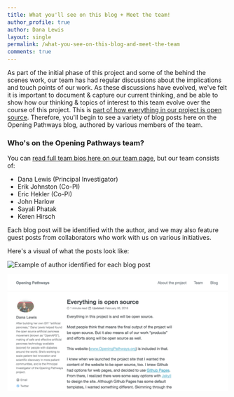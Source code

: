 ```yaml
---
title: What you'll see on this blog + Meet the team!
author_profile: true
author: Dana Lewis
layout: single
permalink: /what-you-see-on-this-blog-and-meet-the-team
comments: true
---
```


As part of the initial phase of this project and some of the behind the scenes work, our team has had regular discussions about the implications and touch points of our work. As these discussions have evolved, we've felt it is important to document & capture our current thinking, and be able to show how our thinking & topics of interest to this team evolve over the course of this project. This is [part of how everything in our project is open source](/everything-is-open-source). Therefore, you'll begin to see a variety of blog posts here on the Opening Pathways blog, authored by various members of the team.

### Who's on the Opening Pathways team?

You can [read full team bios here on our team page](/meet-the-team/), but our team consists of:

* Dana Lewis (Principal Investigator)
* Erik Johnston (Co-PI)
* Eric Hekler (Co-PI)
* John Harlow
* Sayali Phatak
* Keren Hirsch 

Each blog post will be identified with the author, and we may also feature guest posts from collaborators who work with us on various initiatives. 

Here's a visual of what the posts look like:

![Example of author identified for each blog post](https://github.com/opening-pathways/website/blob/master/assets/img/example_author_post.png)

<img src="/assets/img/example_author_post.png" alt="Example of author identified for each blog post">
